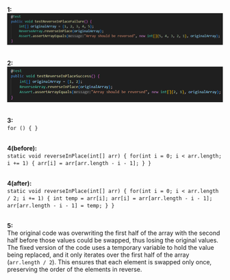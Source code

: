 <br>**1:**
![Image](lab3pic1.png)


<br>**2:**
![Image](lab3pic2.png)

<br>**3:**
<br>
`for () {
}`

<br>**4(before):**
<br>
`static void reverseInPlace(int[] arr) {
  for(int i = 0; i < arr.length; i += 1) {
    arr[i] = arr[arr.length - i - 1];
  }
}`

<br>**4(after):**
<br>
`static void reverseInPlace(int[] arr) {
  for(int i = 0; i < arr.length / 2; i += 1) {
    int temp = arr[i];
    arr[i] = arr[arr.length - i - 1];
    arr[arr.length - i - 1] = temp;
  }
}`

<br>**5:**
<br>
The original code was overwriting the first half of the array with the second half before those values could be swapped, thus losing the original values. The fixed version of the code uses a temporary variable to hold the value being replaced, and it only iterates over the first half of the array (`arr.length / 2`). This ensures that each element is swapped only once, preserving the order of the elements in reverse.
